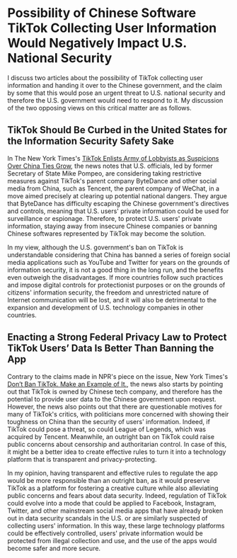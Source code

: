 # Possibility of Chinese Software TikTok Collecting User Information Would Negatively Impact U.S. National Security

I discuss two articles about the possibility of TikTok collecting user information and handing it over to the Chinese government, and the claim by some that this would pose an urgent threat to U.S. national security and therefore the U.S. government would need to respond to it. My discussion of the two opposing views on this critical matter are as follows.

##  TikTok Should Be Curbed in the United States for the Information Security Safety Sake

In The New York Times's [TikTok Enlists Army of Lobbyists as Suspicions Over China Ties Grow](https://www.nytimes.com/2020/07/15/technology/tiktok-washington-lobbyist.html?_ga=2.190344034.850456376.1612550030-1788139640.1612550030), the news notes that U.S. officials, led by former Secretary of State Mike Pompeo, are considering taking restrictive measures against TikTok's parent company ByteDance and other social media from China, such as Tencent, the parent company of WeChat, in a move aimed precisely at clearing up potential national dangers. They argue that ByteDance has difficulty escaping the Chinese government's directives and controls, meaning that U.S. users' private information could be used for surveillance or espionage. Therefore, to protect U.S. users' private information, staying away from insecure Chinese companies or banning Chinese softwares represented by TikTok may become the solution.

In my view, although the U.S. government's ban on TikTok is understandable considering that China has banned a series of foreign social media applications such as YouTube and Twitter for years on the grounds of information security, it is not a good thing in the long run, and the benefits even outweigh the disadvantages. If more countries follow such practices and impose digital controls for protectionist purposes or on the grounds of citizens' information security, the freedom and unrestricted nature of Internet communication will be lost, and it will also be detrimental to the expansion and development of U.S. technology companies in other countries.

## Enacting a Strong Federal Privacy Law to Protect TikTok Users’ Data Is Better Than Banning the App

Contrary to the claims made in NPR's piece on the issue, New York Times's [Don’t Ban TikTok. Make an Example of It.](https://cn.nytimes.com/technology/20200728/tiktok-china-ban-model/dual/), the news also starts by pointing out that TikTok is owned by Chinese tech company, and therefore has the potential to provide user data to the Chinese government upon request. However, the news also points out that there are questionable motives for many of TikTok's critics, with politicians more concerned with showing their toughness on China than the security of  users' information. Indeed, if TikTok could pose a threat, so could League of Legends, which was acquired by Tencent. Meanwhile, an outright ban on TikTok could raise public concerns about censorship and authoritarian control. In case of this, it might be a better idea to create effective rules to turn it into a technology platform that is transparent and privacy-protecting.

In my opinion, having transparent and effective rules to regulate the app would be more responsible than an outright ban, as it would preserve TikTok as a platform for fostering a creative culture while also alleviating public concerns and fears about data security. Indeed, regulation of TikTok could evolve into a mode that could be applied to Facebook, Instagram, Twitter, and other mainstream social media apps that have already broken out in data security scandals in the U.S. or are similarly suspected of collecting users' information. In this way, these large technology platforms could be effectively controlled, users' private information would be protected from illegal collection and use, and the use of the apps would become safer and more secure.